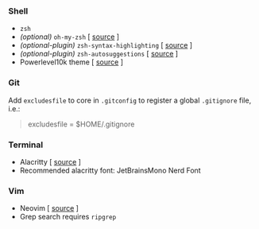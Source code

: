 
### Shell
- `zsh`
- *(optional)* `oh-my-zsh` [ [source](https://ohmyz.sh/) ]
- *(optional-plugin)* `zsh-syntax-highlighting` [ [source](https://github.com/zsh-users/zsh-syntax-highlighting) ]
- *(optional-plugin)* `zsh-autosuggestions` [ [source](https://github.com/zsh-users/zsh-autosuggestions) ]
- Powerlevel10k theme [ [source](https://github.com/romkatv/powerlevel10k) ]

### Git
Add `excludesfile` to core in `.gitconfig` to register a global `.gitignore` file, i.e.:
> excludesfile = $HOME/.gitignore

### Terminal

- Alacritty [ [source](https://alacritty.org/) ]
- Recommended alacritty font: JetBrainsMono Nerd Font

### Vim

- Neovim [ [source](https://neovim.io/) ]
- Grep search requires `ripgrep`
